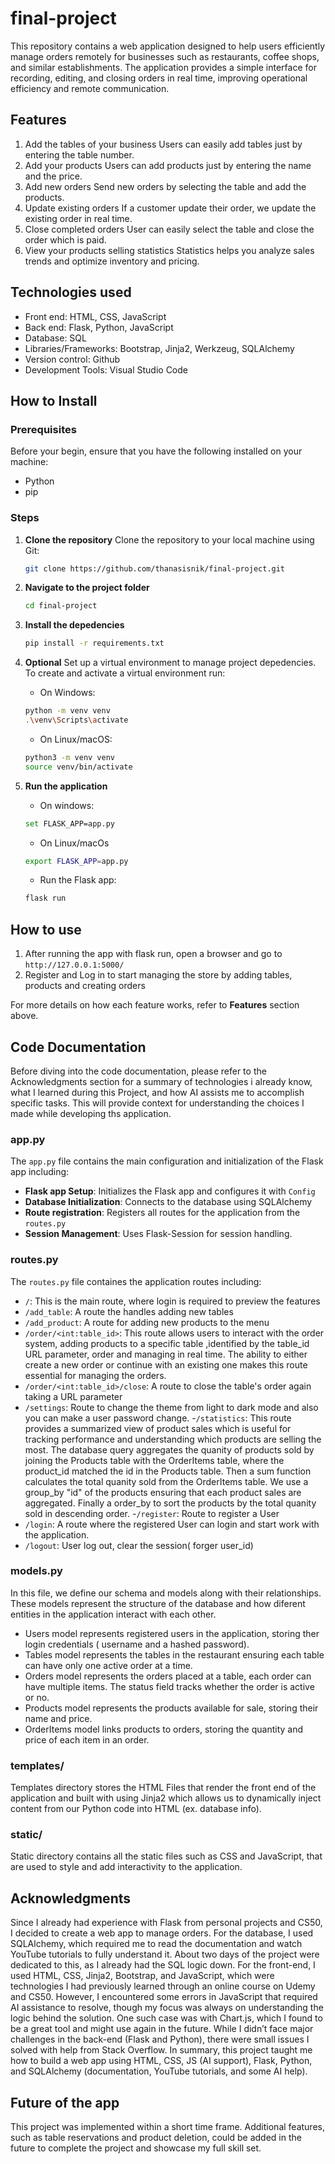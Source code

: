 # final-project
This repository contains a web application designed to help users efficiently manage orders remotely for businesses such as restaurants, coffee shops, and similar establishments. The application provides a simple interface for recording, editing, and closing orders in real time, improving operational efficiency and remote communication.

## Features
1.  Add the tables of your business
    Users can easily add tables just by entering the table number.
2.  Add your products
    Users can add products just by entering the name and the price.
3.  Add new orders
    Send new orders by selecting the table and add the products.
4.  Update existing orders
    If a customer update their order, we update the existing order in real time.
5.  Close completed orders
    User can easily select the table and close the order which is paid.
6.  View your products selling statistics
    Statistics helps you analyze sales trends and optimize inventory and pricing.

## Technologies used
- Front end: HTML, CSS, JavaScript
- Back end: Flask, Python, JavaScript
- Database: SQL
- Libraries/Frameworks: Bootstrap, Jinja2, Werkzeug, SQLAlchemy
- Version control: Github
- Development Tools: Visual Studio Code

## How to Install
### Prerequisites
Before your begin, ensure that you have the following installed on your machine:

- Python
- pip 

### Steps
1. **Clone the repository**
    Clone the repository to your local machine using Git:
    ```bash
    git clone https://github.com/thanasisnik/final-project.git

2. **Navigate to the project folder**
    ```bash
    cd final-project

3. **Install the depedencies**
    ```bash
    pip install -r requirements.txt

4. **Optional** Set up a virtual environment to manage project depedencies. To create and activate a virtual environment run:
    
    - On Windows:
    ```bash
    python -m venv venv
    .\venv\Scripts\activate
    ```

    - On Linux/macOS:
    ```bash
    python3 -m venv venv
    source venv/bin/activate
    ```

5. **Run the application**
    - On windows:
    ```bash
    set FLASK_APP=app.py
    ```
    
    - On Linux/macOs
    ```bash
    export FLASK_APP=app.py
    ```
    - Run the Flask app:
    ```bash
    flask run

## How to use
1. After running the app with flask run, open a browser and go to `http://127.0.0.1:5000/`
2. Register and Log in to start managing the store by adding tables, products and creating orders

For more details on how each feature works, refer to **Features** section above.

## Code Documentation

Before diving into the code documentation, please refer to the Acknowledgments section for a summary of technologies i already know, what I learned during this Project, and how AI assists me to accomplish specific tasks. This will provide context for understanding the choices I made while developing ths application.

### app.py
The `app.py` file contains the main configuration and initialization of the Flask app including:
- **Flask app Setup**: Initializes the Flask app and configures it with `Config`
- **Database Initialization**: Connects to the database using SQLAlchemy
- **Route registration**: Registers all routes for the application from the `routes.py`
- **Session Management**: Uses Flask-Session for session handling.

### routes.py
The `routes.py` file containes the application routes including:
- `/`: This is the main route, where login is required to preview the features
- `/add_table`: A route the handles adding new tables
- `/add_product`: A route for adding new products to the menu
- `/order/<int:table_id>`: This route allows users to interact with the order system, adding products to a specific table ,identified by the table_id URL parameter, order and managing in real time. The ability to either create a new order or continue with an existing one makes this route essential for managing the orders.
- `/order/<int:table_id>/close`: A route to close the table's order again taking a URL parameter
- `/settings`: Route to change the theme from light to dark mode and also you can make a user password change.
-`/statistics`: This route provides a summarized view of product sales which is useful for tracking performance and understanding which products are selling the most. The database query aggregates the quanity of products sold by joining the Products table with the OrderItems table, where the product_id matched the id in the Products table. Then a sum function calculates the total quanity sold from the OrderItems table. We use a group_by "id" of the products ensuring that each product sales are aggregated. Finally a order_by to sort the products by the total quanity sold in descending order.
-`/register`: Route to register a User
- `/login`: A route where the registered User can login and start work with the application.
- `/logout`: User log out, clear the session( forger user_id)

### models.py 
In this file, we define our schema and models along with their relationships. These models represent the structure of the database and how diferent entities in the application interact with each other.
- Users model represents registered users in the application, storing ther login credentials ( username and a hashed password).
- Tables model represents the tables in the restaurant ensuring each table can have only one active order at a time.
- Orders model represents the orders placed at a table, each order can have multiple items. The status field tracks whether the order is active or no.
- Products model represents the products available for sale, storing their name and price.
- OrderItems model links products to orders, storing the quantity and price of each item in an order.

### templates/
Templates directory stores the HTML Files that render the front end of the application and built with using Jinja2 which allows us to dynamically inject content from our Python code into HTML (ex. database info).

### static/
Static directory contains all the static files such as CSS and JavaScript, that are used to style and add interactivity to the application.

## Acknowledgments

Since I already had experience with Flask from personal projects and CS50, I decided to create a web app to manage orders. For the database, I used SQLAlchemy, which required me to read the documentation and watch YouTube tutorials to fully understand it. About two days of the project were dedicated to this, as I already had the SQL logic down. For the front-end, I used HTML, CSS, Jinja2, Bootstrap, and JavaScript, which were technologies I had previously learned through an online course on Udemy and CS50. However, I encountered some errors in JavaScript that required AI assistance to resolve, though my focus was always on understanding the logic behind the solution. One such case was with Chart.js, which I found to be a great tool and might use again in the future. While I didn’t face major challenges in the back-end (Flask and Python), there were small issues I solved with help from Stack Overflow. In summary, this project taught me how to build a web app using HTML, CSS, JS (AI support), Flask, Python, and SQLAlchemy (documentation, YouTube tutorials, and some AI help).

## Future of the app

This project was implemented within a short time frame. Additional features, such as table reservations and product deletion, could be added in the future to complete the project and showcase my full skill set.


    